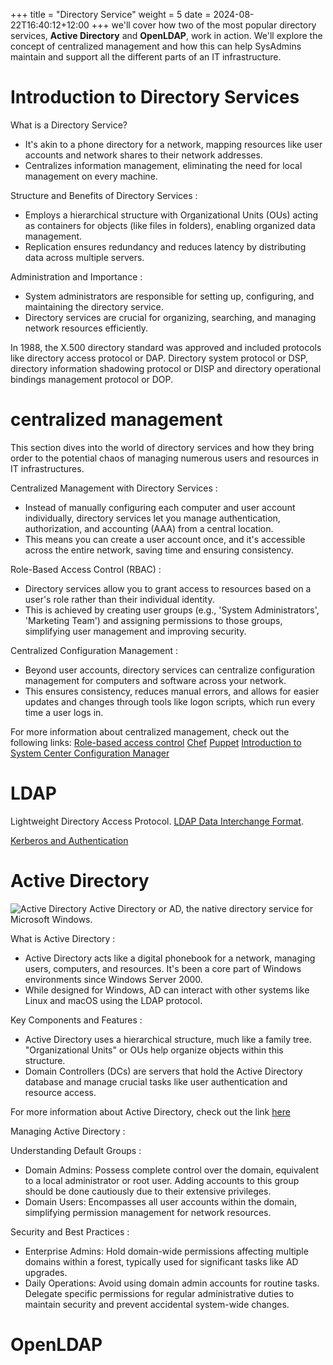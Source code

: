 +++
title = "Directory Service"
weight =  5
date = 2024-08-22T16:40:12+12:00
+++
we'll cover how two of the most popular directory services, **Active Directory** and **OpenLDAP**, work in action. We'll explore the concept of centralized management and how this can help SysAdmins maintain and support all the different parts of an IT infrastructure.

# Introduction to Directory Services  
What is a Directory Service?
* It's akin to a phone directory for a network, mapping resources like user accounts and network shares to their network addresses.
* Centralizes information management, eliminating the need for local management on every machine.

Structure and Benefits of Directory Services : 
* Employs a hierarchical structure with Organizational Units (OUs) acting as containers for objects (like files in folders), enabling organized data management.
* Replication ensures redundancy and reduces latency by distributing data across multiple servers.

Administration and Importance :  
* System administrators are responsible for setting up, configuring, and maintaining the directory service.
* Directory services are crucial for organizing, searching, and managing network resources efficiently.

In 1988, the X.500 directory standard was approved and included protocols like directory access protocol or DAP. Directory system protocol or DSP, directory information shadowing protocol or DISP and directory operational bindings management protocol or DOP. 

# centralized management
This section dives into the world of directory services and how they bring order to the potential chaos of managing numerous users and resources in IT infrastructures.

Centralized Management with Directory Services : 
* Instead of manually configuring each computer and user account individually, directory services let you manage authentication, authorization, and accounting (AAA) from a central location.
* This means you can create a user account once, and it's accessible across the entire network, saving time and ensuring consistency.

Role-Based Access Control (RBAC) :  
* Directory services allow you to grant access to resources based on a user's role rather than their individual identity.
* This is achieved by creating user groups (e.g., 'System Administrators', 'Marketing Team') and assigning permissions to those groups, simplifying user management and improving security.

Centralized Configuration Management : 
* Beyond user accounts, directory services can centralize configuration management for computers and software across your network.
* This ensures consistency, reduces manual errors, and allows for easier updates and changes through tools like logon scripts, which run every time a user logs in.

For more information about centralized management, check out the following links: 
[Role-based access control](https://en.wikipedia.org/wiki/Role-based_access_control)
[Chef](https://www.chef.io/products/chef-infra)
[Puppet](https://www.puppet.com/)
[Introduction to System Center Configuration Manager](https://learn.microsoft.com/en-us/mem/configmgr/core/understand/introduction)

# LDAP 
Lightweight Directory Access Protocol.  [LDAP Data Interchange Format](https://en.wikipedia.org/wiki/LDAP_Data_Interchange_Format).

[Kerberos and Authentication](https://learn.microsoft.com/en-us/previous-versions/windows/it-pro/windows-server-2003/cc780469(v=ws.10)?redirectedfrom=MSDN)


# Active Directory
![Active Directory](/images/books/saaiis/ad.png) 
Active Directory or AD, the native directory service for Microsoft Windows.  

What is Active Directory :  
* Active Directory acts like a digital phonebook for a network, managing users, computers, and resources. It's been a core part of Windows environments since Windows Server 2000.
* While designed for Windows, AD can interact with other systems like Linux and macOS using the LDAP protocol.

Key Components and Features : 
* Active Directory uses a hierarchical structure, much like a family tree. "Organizational Units" or OUs help organize objects within this structure.
* Domain Controllers (DCs) are servers that hold the Active Directory database and manage crucial tasks like user authentication and resource access.

For more information about Active Directory, check out the link [here](https://learn.microsoft.com/en-us/previous-versions/windows/it-pro/windows-2000-server/cc977985(v=technet.10))


Managing Active Directory :  

Understanding Default Groups :  
* Domain Admins: Possess complete control over the domain, equivalent to a local administrator or root user. Adding accounts to this group should be done cautiously due to their extensive privileges.
* Domain Users: Encompasses all user accounts within the domain, simplifying permission management for network resources.

Security and Best Practices : 
* Enterprise Admins: Hold domain-wide permissions affecting multiple domains within a forest, typically used for significant tasks like AD upgrades.
* Daily Operations: Avoid using domain admin accounts for routine tasks. Delegate specific permissions for regular administrative duties to maintain security and prevent accidental system-wide changes.

# OpenLDAP

